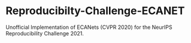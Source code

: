 # Reproducibilty-Challenge-ECANET
Unofficial Implementation of ECANets (CVPR 2020) for the NeurIPS Reproducibility Challenge 2021.
